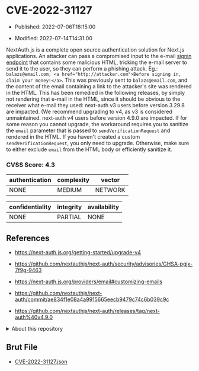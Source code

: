 # CVE-2022-31127

- Published: 2022-07-06T18:15:00

- Modified: 2022-07-14T14:31:00

NextAuth.js is a complete open source authentication solution for Next.js applications. An attacker can pass a compromised input to the e-mail [signin endpoint](https://next-auth.js.org/getting-started/rest-api#post-apiauthsigninprovider) that contains some malicious HTML, tricking the e-mail server to send it to the user, so they can perform a phishing attack. Eg.: `balazs@email.com, <a href="http://attacker.com">Before signing in, claim your money!</a>`. This was previously sent to `balazs@email.com`, and the content of the email containing a link to the attacker's site was rendered in the HTML. This has been remedied in the following releases, by simply not rendering that e-mail in the HTML, since it should be obvious to the receiver what e-mail they used: next-auth v3 users before version 3.29.8 are impacted. (We recommend upgrading to v4, as v3 is considered unmaintained. next-auth v4 users before version 4.9.0 are impacted. If for some reason you cannot upgrade, the workaround requires you to sanitize the `email` parameter that is passed to `sendVerificationRequest` and rendered in the HTML. If you haven't created a custom `sendVerificationRequest`, you only need to upgrade. Otherwise, make sure to either exclude `email` from the HTML body or efficiently sanitize it.

### CVSS Score: **4.3**

| authentication | complexity | vector |
| --- | --- | --- |
| NONE | MEDIUM | NETWORK |

| confidentiality | integrity | availability |
| --- | --- | --- |
| NONE | PARTIAL | NONE |

## References

* https://next-auth.js.org/getting-started/upgrade-v4

* https://github.com/nextauthjs/next-auth/security/advisories/GHSA-pgjx-7f9g-9463

* https://next-auth.js.org/providers/email#customizing-emails

* https://github.com/nextauthjs/next-auth/commit/ae834f1e08a4a9915665eecb9479c74c6b039c9c

* https://github.com/nextauthjs/next-auth/releases/tag/next-auth%40v4.9.0

<details>
<summary>About this repository</summary> 

  This repository is part of the project [Live Hack CVE](https://github.com/Live-Hack-CVE). Main website can be found [www.live-hack.org](https://www.live-hack.org) 
  
  Made by [Sn0wAlice](https://github.com/Sn0wAlice) for the people that care about security and need to have a feed of the latest CVEs. Hope you enjoy it, don't forget to star the repo and follow me on [Twitter](https://twitter.com/Sn0wAlice) and [Github](https://github.com/Sn0wAlice). And that is my [personnal website](https://www.alice-snow.me/)

  - [Home Page](https://github.com/Live-Hack-CVE)
  - [Framework](https://github.com/Live-Hack-CVE/cve-framework)
  - [CVE database](https://github.com/Live-Hack-CVE/full_database)
  - [Changelog](https://github.com/Live-Hack-CVE/Changelog)
</details>

## Brut File

* [CVE-2022-31127.json](https://raw.githubusercontent.com/Live-Hack-CVE/full_database/main/cves/2022/CVE-2022-31127.json)

